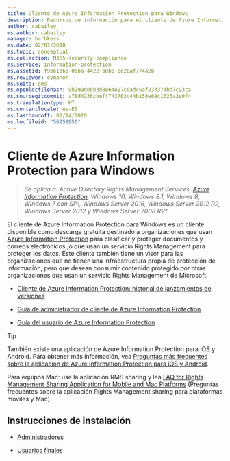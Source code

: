```yaml
---
title: Cliente de Azure Information Protection para Windows
description: Recursos de información para el cliente de Azure Information Protection para Windows. Este cliente disponible como descarga gratuita está destinado a las organizaciones que desean clasificar y proteger documentos y correos electrónicos.
author: cabailey
ms.author: cabailey
manager: barbkess
ms.date: 02/01/2018
ms.topic: conceptual
ms.collection: M365-security-compliance
ms.service: information-protection
ms.assetid: f9b61b6b-05ba-4422-b8b0-cd20af774a2b
ms.reviewer: eymanor
ms.suite: ems
ms.openlocfilehash: 9b299d00b3d8e64e97c6ad45af233374bd7c93ca
ms.sourcegitcommit: a78d4236cbeff743703c44b150e69c1625a2e9f4
ms.translationtype: HT
ms.contentlocale: es-ES
ms.lasthandoff: 02/14/2019
ms.locfileid: "56259956"
---
```

# <a name="azure-information-protection-client-for-windows"></a>Cliente de Azure Information Protection para Windows

>*Se aplica a: Active Directory Rights Management Services, [Azure Information Protection](https://azure.microsoft.com/pricing/details/information-protection), Windows 10, Windows 8.1, Windows 8, Windows 7 con SP1, Windows Server 2016, Windows Server 2012 R2, Windows Server 2012 y Windows Server 2008 R2**

El cliente de Azure Information Protection para Windows es un cliente disponible como descarga gratuita destinado a organizaciones que usan [Azure Information Protection](../what-is-information-protection.md) para clasificar y proteger documentos y correos electrónicos ,o que usan un servicio Rights Management para proteger los datos. Este cliente también tiene un visor para las organizaciones que no tienen una infraestructura propia de protección de información, pero que desean consumir contenido protegido por otras organizaciones que usan un servicio Rights Management de Microsoft.

- [Cliente de Azure Information Protection: historial de lanzamientos de versiones](client-version-release-history.md)

- [Guía de administrador de cliente de Azure Information Protection](client-admin-guide.md)

- [Guía del usuario de Azure Information Protection](client-user-guide.md)

> [!TIP]
> También existe una aplicación de Azure Information Protection para iOS y Android. Para obtener más información, vea [Preguntas más frecuentes sobre la aplicación de Azure Information Protection para iOS y Android](mobile-app-faq.md ).
> 
> Para equipos Mac: use la aplicación RMS sharing y lea [FAQ for Rights Management Sharing Application for Mobile and Mac Platforms](https://technet.microsoft.com/dn451248) (Preguntas frecuentes sobre la aplicación Rights Management sharing para plataformas móviles y Mac).

## <a name="install-instructions"></a>Instrucciones de instalación

- [Administradores](client-admin-guide-install.md)

- [Usuarios finales](install-client-app.md)
